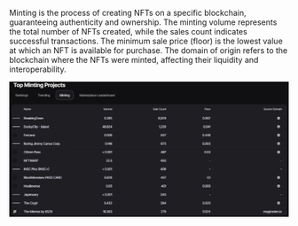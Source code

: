 Minting is the process of creating NFTs on a specific blockchain, guaranteeing authenticity and ownership. The minting volume represents the total number of NFTs created, while the sales count indicates successful transactions. The minimum sale price (floor) is the lowest value at which an NFT is available for purchase. The domain of origin refers to the blockchain where the NFTs were minted, affecting their liquidity and interoperability.

![Minting ](image-2.png)

